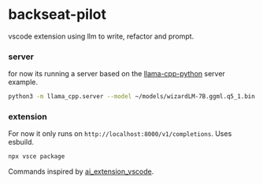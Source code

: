 # backseat-pilot

vscode extension using llm to write, refactor and prompt.

### server

for now its running a server based on the [llama-cpp-python](https://github.com/abetlen/llama-cpp-python/blob/main/llama_cpp/server/app.py) server example.

```sh
python3 -m llama_cpp.server --model ~/models/wizardLM-7B.ggml.q5_1.bin -n_threads 8 --use_mlock true --use_mmap true
```

### extension

For now it only runs on `http://localhost:8000/v1/completions`. Uses esbuild.

```sh
npx vsce package
```

Commands inspired by [ai_extension_vscode](https://github.com/garland3/ai_extension_vscode).
